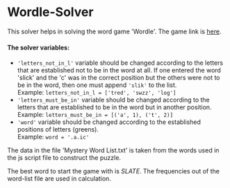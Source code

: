 # Wordle-Solver
This solver helps in solving the word game 'Wordle'. The game link is [here](https://www.powerlanguage.co.uk/wordle/).  

#### The solver variables:  
* ```'letters_not_in_l'``` variable should be changed according to the letters that are established not to be in the word at all. If one entered the word 'slick' and the 'c' was in the correct position but the others were not to be in the word, then one must append ```'slik'``` to the list.  
Example: ```letters_not_in_l = ['tred', 'swzz', 'log']```  
* ```'letters_must_be_in'``` variable should be changed according to the letters that are established to be in the word but in another position.  
Example: ```letters_must_be_in = [('a', 1), ('t', 2)]```  
* ```'word'``` variable should be changed according to the established positions of letters (greens).  
Example: ```word = '.a.ic'```  

The data in the file 'Mystery Word List.txt' is taken from the words used in the js script file to construct the puzzle.  

The best word to start the game with is *SLATE*. The frequencies out of the word-list file are used in calculation.